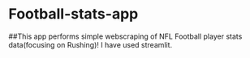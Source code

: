 # Football-stats-app
##This app performs simple webscraping of NFL Football player stats data(focusing on Rushing)! I have used streamlit.
